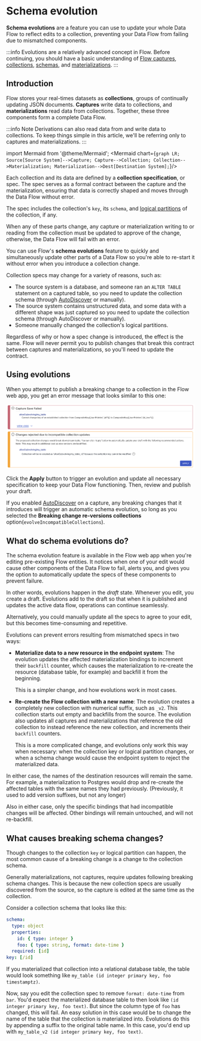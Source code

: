 # Schema evolution

**Schema evolutions** are a feature you can use to update your whole Data Flow to reflect edits to a collection, preventing your Data Flow from failing due to mismatched components.

:::info
Evolutions are a relatively advanced concept in Flow.
Before continuing, you should have a basic understanding of [Flow captures](../captures.md), [collections](../collections.md), [schemas](../schemas.md), and [materializations](../materialization.md).
:::

## Introduction

Flow stores your real-times datasets as **collections**, groups of continually updating JSON documents.
**Captures** write data to collections, and **materializations** read data from collections.
Together, these three components form a complete Data Flow.

:::info Note
Derivations can also read data from and write data to collections.
To keep things simple in this article, we'll be referring only to captures and materializations.
:::

import Mermaid from '@theme/Mermaid';
<Mermaid chart={`
  graph LR;
    Source[Source System]-->Capture;
		Capture-->Collection;
    Collection-->Materialization;
    Materialization-->Dest[Destination System];
`}/>

Each collection and its data are defined by a **collection specification**, or spec.
The spec serves as a formal contract between the capture and the materialization, ensuring that data is correctly shaped and moves through the Data Flow without error.

The spec includes the collection's `key`, its `schema`, and [logical partitions](./projections.md#logical-partitions) of the collection, if any.

When any of these parts change, any capture or materialization writing to or reading from the collection must be updated to approve of the change, otherwise, the Data Flow will fail with an error.

You can use Flow's **schema evolutions** feature to quickly and simultaneously update other parts of a Data Flow so you're able to re-start it without error when you introduce a collection change.

Collection specs may change for a variety of reasons, such as:

- The source system is a database, and someone ran an `ALTER TABLE` statement on a captured table, so you need to update the collection schema (through [AutoDiscover](../captures.md#autodiscover) or manually).
- The source system contains unstructured data, and some data with a different shape was just captured so you need to update the collection schema (through AutoDiscover or manually).
- Someone manually changed the collection's logical partitions.

Regardless of why or how a spec change is introduced, the effect is the same. Flow will never permit you to publish changes that break this contract between captures and materializations, so you'll need to update the contract.

## Using evolutions

When you attempt to publish a breaking change to a collection in the Flow web app, you get an error message that looks similar to this one:

![](<./evolutions-images/ui-evolution-re-create.png>)

Click the **Apply** button to trigger an evolution and update all necessary specification to keep your Data Flow functioning. Then, review and publish your draft.

If you enabled [AutoDiscover](../captures.md#autodiscover) on a capture, any breaking changes that it introduces will trigger an automatic schema evolution, so long as you selected the **Breaking change re-versions collections** option(`evolveIncompatibleCollections`).

## What do schema evolutions do?

The schema evolution feature is available in the Flow web app when you're editing pre-existing Flow entities.
It notices when one of your edit would cause other components of the Data Flow to fail, alerts you, and gives you the option to automatically update the specs of these components to prevent failure.

In other words, evolutions happen in the *draft* state. Whenever you edit, you create a draft.
Evolutions add to the draft so that when it is published and updates the active data flow, operations can continue seamlessly.

Alternatively, you could manually update all the specs to agree to your edit, but this becomes time-consuming and repetitive.

Evolutions can prevent errors resulting from mismatched specs in two ways:

* **Materialize data to a new resource in the endpoint system**: The evolution updates the affected materialization bindings to increment their `backfill` counter, which causes the materialization to re-create the resource (database table, for example) and backfill it from the beginning.

   This is a simpler change, and how evolutions work in most cases.

* **Re-create the Flow collection with a new name**: The evolution creates a completely new collection with numerical suffix, such as `_v2`. This collection starts out empty and backfills from the source. The evolution also updates all captures and materializations that reference the old collection to instead reference the new collection, and increments their `backfill` counters.

   This is a more complicated change, and evolutions only work this way when necessary: when the collection key or logical partition changes, or when a schema change would cause the endpoint system to reject the materialized data.

In either case, the names of the destination resources will remain the same. For example, a materialization to Postgres would drop and re-create the affected tables with the same names they had previously. (Previously, it used to add version suffixes, but not any longer)

Also in either case, only the specific bindings that had incompatible changes will be affected. Other bindings will remain untouched, and will not re-backfill.

## What causes breaking schema changes?

Though changes to the collection `key` or logical partition can happen, the most common cause of a breaking change is a change to the collection schema.

Generally materializations, not captures, require updates following breaking schema changes. This is because the new collection specs are usually discovered from the source, so the capture is edited at the same time as the collection.

Consider a collection schema that looks like this:

```yaml
schema:
  type: object
  properties:
    id: { type: integer }
    foo: { type: string, format: date-time }
  required: [id]
key: [/id]
```

If you materialized that collection into a relational database table, the table would look something like `my_table (id integer primary key, foo timestamptz)`.

Now, say you edit the collection spec to remove `format: date-time` from `bar`. You'd expect the materialized database table to then look like `(id integer primary key, foo text)`. But since the column type of `foo` has changed, this will fail. An easy solution in this case would be to change the name of the table that the collection is materialized into. Evolutions do this by appending a suffix to the original table name. In this case, you'd end up with `my_table_v2 (id integer primary key, foo text)`.
